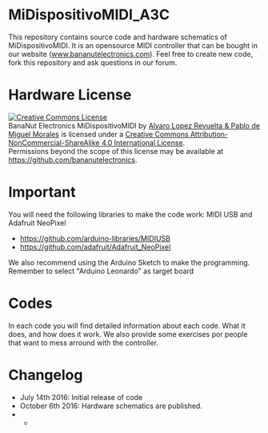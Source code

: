 # MiDispositivoMIDI_A3C
This repository contains source code and hardware schematics of MiDispositivoMIDI. It is an opensource MIDI controller that can be bought in our website (www.bananutelectronics.com). Feel free to create new code, fork this repository and ask questions in our forum.

# Hardware License
<a rel="license" href="http://creativecommons.org/licenses/by-nc-sa/4.0/"><img alt="Creative Commons License" style="border-width:0" src="https://i.creativecommons.org/l/by-nc-sa/4.0/88x31.png" /></a><br /><span xmlns:dct="http://purl.org/dc/terms/" property="dct:title">BanaNut Electronics MiDispositivoMIDI</span> by <a xmlns:cc="http://creativecommons.org/ns#" href="www.bananutelectronics.com" property="cc:attributionName" rel="cc:attributionURL">Alvaro Lopez Revuelta & Pablo de Miguel Morales</a> is licensed under a <a rel="license" href="http://creativecommons.org/licenses/by-nc-sa/4.0/">Creative Commons Attribution-NonCommercial-ShareAlike 4.0 International License</a>.<br />Permissions beyond the scope of this license may be available at <a xmlns:cc="http://creativecommons.org/ns#" href="https://github.com/bananutelectronics" rel="cc:morePermissions">https://github.com/bananutelectronics</a>.

# Important
You will need the following libraries to make the code work: MIDI USB and Adafruit NeoPixel
* https://github.com/arduino-libraries/MIDIUSB
* https://github.com/adafruit/Adafruit_NeoPixel

We also recommend using the Arduino Sketch to make the programming. Remember to select "Arduino Leonardo" as target board

# Codes
In each code you will find detailed information about each code. What it does, and how does it work. We also provide some exercises por people that want to mess arround with the controller.

# Changelog
* July 14th 2016: Initial release of code
* October 6th 2016: Hardware schematics are published.
* -
